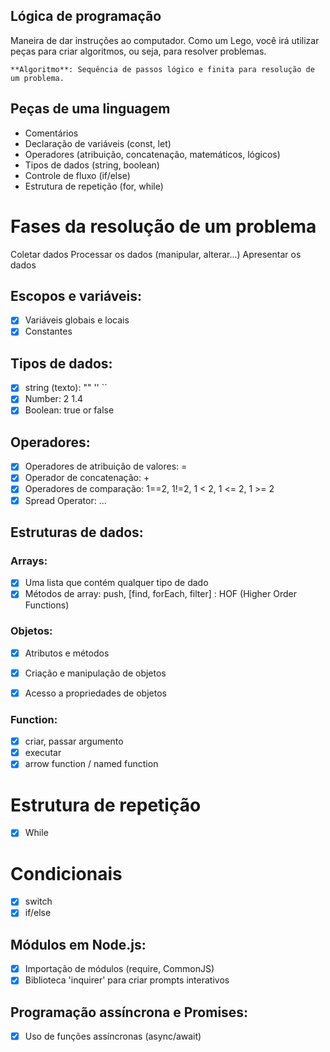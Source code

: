 ## Lógica de programação

Maneira de dar instruções ao computador.
Como um Lego, você irá utilizar peças para criar algoritmos, ou seja, para resolver problemas.

    **Algoritmo**: Sequência de passos lógico e finita para resolução de um problema.


## Peças de uma linguagem

- Comentários
- Declaração de variáveis (const, let)
- Operadores (atribuição, concatenação, matemáticos, lógicos)
- Tipos de dados (string, boolean)
- Controle de fluxo (if/else)
- Estrutura de repetição (for, while)

# Fases da resolução de um problema
Coletar dados
Processar os dados (manipular, alterar...)
Apresentar os dados

## Escopos e variáveis:

- [x] Variáveis globais e locais
- [x] Constantes

## Tipos de dados:

- [x] string (texto): ""  '' ``
- [x] Number: 2 1.4
- [x] Boolean: true or false

## Operadores:

- [x] Operadores de atribuição de valores: =
- [x] Operador de concatenação: +
- [x] Operadores de comparação: 1==2, 1!=2, 1 < 2, 1 <= 2, 1 >= 2
- [x] Spread Operator: ...

## Estruturas de dados:

### Arrays:

- [x] Uma lista que contém qualquer tipo de dado
- [x] Métodos de array: push, [find, forEach, filter] : HOF (Higher Order Functions)

### Objetos:

- [x] Atributos e métodos
- [x] Criação e manipulação de objetos
- [x] Acesso a propriedades de objetos


### Function:

- [x] criar, passar argumento
- [x] executar
- [x] arrow function / named function

# Estrutura de repetição
- [x] While

# Condicionais
- [x] switch
- [x] if/else

## Módulos em Node.js:
- [x] Importação de módulos (require, CommonJS)
- [x] Biblioteca 'inquirer' para criar prompts interativos

## Programação assíncrona e Promises:
- [x] Uso de funções assíncronas (async/await)